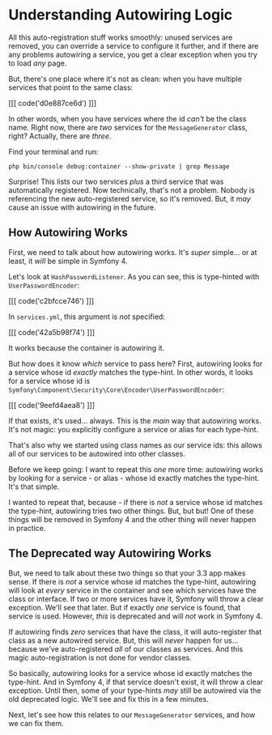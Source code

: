 # Understanding Autowiring Logic

All this auto-registration stuff works smoothly: unused services are removed, you
can override a service to configure it further, and if there are any problems
autowiring a service, you get a clear exception when you try to load *any* page.

But, there's one place where it's not as clean: when you have multiple services
that point to the same class:

[[[ code('d0e887ce6d') ]]]

In other words, when you have services where the id *can't* be the class name.
Right now, there are *two* services for the `MessageGenerator` class, right?
Actually, there are *three*.

Find your terminal and run:

```terminal
php bin/console debug:container --show-private | grep Message
```

Surprise! This lists our two services *plus* a third service that was automatically
registered. Now technically, that's not a problem. Nobody is referencing the new
auto-registered service, so it's removed. But, it *may* cause an issue with autowiring
in the future.

## How Autowiring Works

First, we need to talk about how autowiring works. It's *super* simple... or at least,
it *will* be simple in Symfony 4.

Let's look at `HashPasswordListener`. As you can see, this is type-hinted with
`UserPasswordEncoder`:

[[[ code('c2bfcce746') ]]]

In `services.yml`, this argument is *not* specified:

[[[ code('42a5b98f74') ]]]

It works because the container is autowiring it.

But how does it know *which* service to pass here? First, autowiring looks for a
service whose id *exactly* matches the type-hint. In other words, it looks for a
service whose id is `Symfony\Component\Security\Core\Encoder\UserPasswordEncoder`:

[[[ code('9eefd4aea8') ]]]

If that exists, it's used... always. This is the *main* way that autowiring works.
It's not magic: you explicitly configure a service or alias for each type-hint.

That's also why we started using class names as our service ids: this allows all
of our services to be autowired into other classes.

Before we keep going: I want to repeat this *one* more time: autowiring works by
looking for a service - or alias - whose id exactly matches the type-hint. It's
that simple.

I wanted to repeat that, because - if there is *not* a service whose id matches the
type-hint, autowiring tries two other things. But, but but! One of these things
will be removed in Symfony 4 and the other thing will never happen in practice.

## The Deprecated way Autowiring Works

But, we need to talk about these two things so that your 3.3 app makes sense. If
there is *not* a service whose id matches the type-hint, autowiring will look at
*every* service in the container and see which services have the class or interface.
If two or more services have it, Symfony will throw a clear exception. We'll see
that later. But if exactly *one* service is found, that service is used. However,
*this* is deprecated and will *not* work in Symfony 4.

If autowiring finds *zero* services that have the class, it will auto-register that
class as a new autowired service. But, this will *never* happen for us... because
we've auto-registered *all* of our classes as services. And this magic auto-registration
is not done for vendor classes.

So basically, autowiring looks for a service whose id exactly matches the type-hint.
And in Symfony 4, if that service doesn't exist, it will throw a clear exception.
Until then, some of your type-hints *may* still be autowired via the old deprecated
logic. We'll see and fix this in a few minutes.

Next, let's see how this relates to our `MessageGenerator` services, and how we can
fix them.
